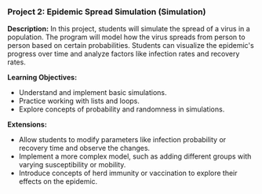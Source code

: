 ### Project 2: Epidemic Spread Simulation (Simulation)

**Description:**
In this project, students will simulate the spread of a virus in a population. The program will model how the virus spreads from person to person based on certain probabilities. Students can visualize the epidemic's progress over time and analyze factors like infection rates and recovery rates.

**Learning Objectives:**
- Understand and implement basic simulations.
- Practice working with lists and loops.
- Explore concepts of probability and randomness in simulations.


**Extensions:**
- Allow students to modify parameters like infection probability or recovery time and observe the changes.
- Implement a more complex model, such as adding different groups with varying susceptibility or mobility.
- Introduce concepts of herd immunity or vaccination to explore their effects on the epidemic.
